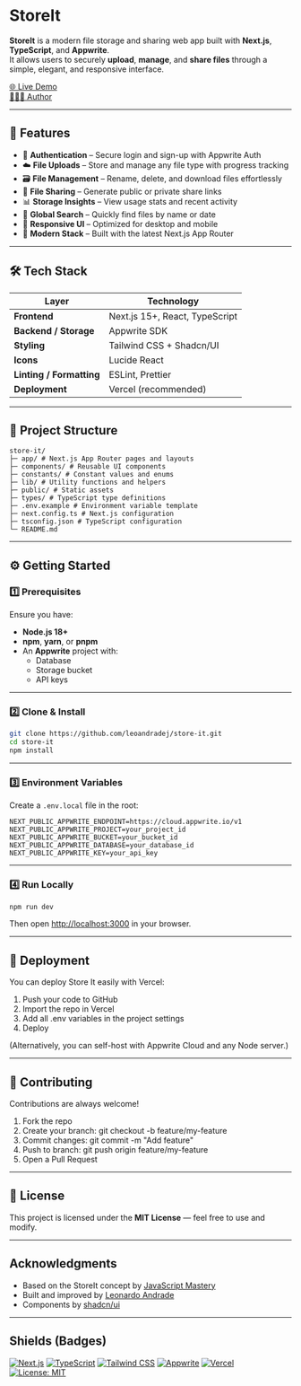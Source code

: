 # StoreIt

**StoreIt** is a modern file storage and sharing web app built with **Next.js**, **TypeScript**, and **Appwrite**.  
It allows users to securely **upload**, **manage**, and **share files** through a simple, elegant, and responsive interface.

[🌐 Live Demo](https://store-it-git-main-leoandradejs-projects.vercel.app/)  
[👨🏻‍💻 Author](https://github.com/leoandradej)

---

## 🚀 Features

- 🔐 **Authentication** – Secure login and sign-up with Appwrite Auth
- ☁️ **File Uploads** – Store and manage any file type with progress tracking
- 🗃️ **File Management** – Rename, delete, and download files effortlessly
- 🔗 **File Sharing** – Generate public or private share links
- 📊 **Storage Insights** – View usage stats and recent activity
- 🧭 **Global Search** – Quickly find files by name or date
- 📱 **Responsive UI** – Optimized for desktop and mobile
- 🧩 **Modern Stack** – Built with the latest Next.js App Router

---

## 🛠️ Tech Stack

| Layer                    | Technology                     |
| ------------------------ | ------------------------------ |
| **Frontend**             | Next.js 15+, React, TypeScript |
| **Backend / Storage**    | Appwrite SDK                   |
| **Styling**              | Tailwind CSS + Shadcn/UI       |
| **Icons**                | Lucide React                   |
| **Linting / Formatting** | ESLint, Prettier               |
| **Deployment**           | Vercel (recommended)           |

---

## 📁 Project Structure

```
store-it/
├─ app/ # Next.js App Router pages and layouts
├─ components/ # Reusable UI components
├─ constants/ # Constant values and enums
├─ lib/ # Utility functions and helpers
├─ public/ # Static assets
├─ types/ # TypeScript type definitions
├─ .env.example # Environment variable template
├─ next.config.ts # Next.js configuration
├─ tsconfig.json # TypeScript configuration
└─ README.md
```

---

## ⚙️ Getting Started

### 1️⃣ Prerequisites

Ensure you have:

- **Node.js 18+**
- **npm**, **yarn**, or **pnpm**
- An **Appwrite** project with:
  - Database
  - Storage bucket
  - API keys

---

### 2️⃣ Clone & Install

```bash
git clone https://github.com/leoandradej/store-it.git
cd store-it
npm install
```

---

### 3️⃣ Environment Variables

Create a `.env.local` file in the root:

```env
NEXT_PUBLIC_APPWRITE_ENDPOINT=https://cloud.appwrite.io/v1
NEXT_PUBLIC_APPWRITE_PROJECT=your_project_id
NEXT_PUBLIC_APPWRITE_BUCKET=your_bucket_id
NEXT_PUBLIC_APPWRITE_DATABASE=your_database_id
NEXT_PUBLIC_APPWRITE_KEY=your_api_key
```

---

### 4️⃣ Run Locally

```bash
npm run dev
```

Then open [http://localhost:3000](http://localhost:3000) in your browser.

---

## 🧱 Deployment

You can deploy Store It easily with Vercel:

1. Push your code to GitHub
2. Import the repo in Vercel
3. Add all .env variables in the project settings
4. Deploy

(Alternatively, you can self-host with Appwrite Cloud and any Node server.)

---

## 🤝 Contributing

Contributions are always welcome!

1. Fork the repo
2. Create your branch: git checkout -b feature/my-feature
3. Commit changes: git commit -m "Add feature"
4. Push to branch: git push origin feature/my-feature
5. Open a Pull Request

---

## 📄 License

This project is licensed under the **MIT License** — feel free to use and modify.

---

## Acknowledgments

- Based on the StoreIt concept by [JavaScript Mastery](https://github.com/adrianhajdin/storage_management_solution)
- Built and improved by [Leonardo Andrade](https://github.com/leoandradej)
- Components by [shadcn/ui](https://ui.shadcn.com)

---

## Shields (Badges)

[![Next.js](https://img.shields.io/badge/Next.js-000?style=for-the-badge&logo=next.js&logoColor=white)](https://nextjs.org/)
[![TypeScript](https://img.shields.io/badge/TypeScript-3178C6?style=for-the-badge&logo=typescript&logoColor=white)](https://www.typescriptlang.org/)
[![Tailwind CSS](https://img.shields.io/badge/Tailwind_CSS-38B2AC?style=for-the-badge&logo=tailwind-css&logoColor=white)](https://tailwindcss.com/)
[![Appwrite](https://img.shields.io/badge/Appwrite-F02E65?style=for-the-badge&logo=appwrite&logoColor=white)](https://appwrite.io/)
[![Vercel](https://img.shields.io/badge/Deployed%20on-Vercel-000000?style=for-the-badge&logo=vercel&logoColor=white)](https://vercel.com/)
[![License: MIT](https://img.shields.io/badge/License-MIT-green.svg?style=for-the-badge)](./LICENSE)
